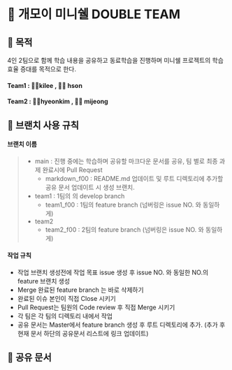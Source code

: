 # 🚀 개모이 미니쉘 DOUBLE TEAM

## 👾 목적

4인 2팀으로 함께 학습 내용을 공유하고 동료학습을 진행하며 미니쉘 프로젝트의 학습효율 증대를 목적으로 한다.

#### Team1 : 👨‍🚀kilee , 👩‍🚀 hson

#### Team2 : 👨‍🚀hyeonkim , 👩‍🚀 mijeong



## 👾 브랜치 사용 규칙

#### 브랜치 이름

> - main : 진행 중에는 학습하며 공유할 마크다운 문서를 공유, 팀 별로 최종 과제 완료시에 Pull Request
>   - markdown_f00 : README.md 업데이트 및 루트 디렉토리에 추가할 공유 문서 업데이트 시 생성 브랜치.
> - team1 : 1팀의 의 develop branch
>   - team1_f00 : 1팀의 feature branch (넘버링은 issue NO. 와 동일하게)
> - team2
>   - team2_f00 : 2팀의  feature branch (넘버링은 issue NO. 와 동일하게)

#### 작업 규칙

- 작업 브랜치 생성전에 작업 목표 issue 생성 후 issue NO. 와 동일한 NO.의 feature 브랜치 생성
- Merge 완료된 feature branch 는 바로 삭제하기
- 완료된 이슈 본인이 직접 Close 시키기
- Pull Request는 팀원의 Code review 후 직접  Merge 시키기
- 각 팀은 각 팀의 디렉토리 내에서 작업
- 공유 문서는 Master에서 feature branch 생성 후 루트 디렉토리에 추가. (추가 후 현재 문서 하단의 공유문서 리스트에 링크 업데이트)



## 📜 공유 문서

